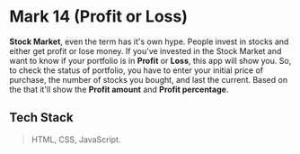 # Mark 14 (Profit or Loss)
**Stock Market**, even the term has it's own hype. People invest in stocks and either get profit or lose money. 
If you've invested in the Stock Market and want to know if your portfolio is in **Profit** or **Loss**, this app will show you.
So, to check the status of portfolio, you have to enter your initial price of purchase, the number of stocks you bought, and last the current. Based on the that it'll show the **Profit amount** and **Profit percentage**.

## Tech Stack
> HTML, CSS, JavaScript.
